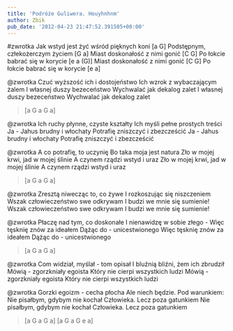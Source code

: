 ```yaml
---
title: 'Podróże Guliwera. Houyhnhnm'
author: Zbik
pub_date: '2012-04-23 21:47:52.391505+00:00'
---
```


#zwrotka
Jak wstyd jest żyć wśród pięknych koni [a G]
Podstępnym, człekożerczym życiem [G a]
Miast doskonałość z nimi gonić [C G]
Po łokcie babrać się w korycie [e a (G)]
Miast doskonałość z nimi gonić [C G]
Po łokcie babrać się w korycie [e a]

@zwrotka
Czuć wyższość ich i dostojeństwo
Ich wzrok z wybaczającym żalem
I własnej duszy bezeceństwo
Wychwalać jak dekalog zalet
I własnej duszy bezeceństwo
Wychwalać jak dekalog zalet

>[a G a G a]

@zwrotka
Ich ruchy płynne, czyste kształty
Ich myśli pełne prostych treści
Ja - Jahus brudny i włochaty
Potrafię zniszczyć i zbezcześcić
Ja - Jahus brudny i włochaty
Potrafię zniszczyć i zbezcześcić

@zwrotka
A co potrafię, to uczynię
Bo taka moja jest natura
Zło w mojej krwi, jad w mojej ślinie
A czynem rządzi wstyd i uraz
Zło w mojej krwi, jad w mojej ślinie
A czynem rządzi wstyd i uraz

>[a G a G a]

@zwrotka
Zresztą niwecząc to, co żywe
I rozkoszując się niszczeniem
Wszak człowieczeństwo swe odkrywam
I budzi we mnie się sumienie!
Wszak człowieczeństwo swe odkrywam
I budzi we mnie się sumienie!

@zwrotka
Płaczę nad tym, co doskonałe
I nienawidzę w sobie złego -
Więc tęsknię znów za ideałem
Dążąc do - unicestwionego
Więc tęsknię znów za ideałem
Dążąc do - unicestwionego

>[a G a G a]

@zwrotka
Com widział, myślał - tom opisał
I bluźnią bliźni, żem ich zbrudził
Mówią - zgorzkniały egoista
Który nie cierpi wszystkich ludzi
Mówią - zgorzkniały egoista
Który nie cierpi wszystkich ludzi

@zwrotka
Gorzki egoizm - cecha płocha
Ale niech będzie. Pod warunkiem:
Nie pisałbym, gdybym nie kochał
Człowieka. Lecz poza gatunkiem
Nie pisałbym, gdybym nie kochał
Człowieka. Lecz poza gatunkiem

>[a G a G a]
>[a G a G e a]